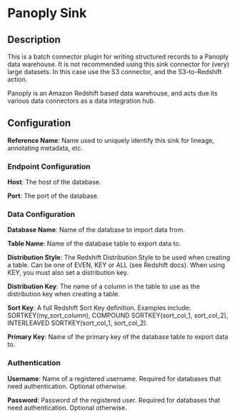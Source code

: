 
# Panoply Sink

## Description
This is a batch connector plugin for writing structured records to a Panoply data warehouse. It is not 
recommended using this sink connector for (very) large datasets. In this case use the S3 connector, and 
the S3-to-Redshift action.

Panoply is an Amazon Redshift based data warehouse, and acts due its various data connectors as a data
integration hub.

## Configuration
**Reference Name**: Name used to uniquely identify this sink for lineage, annotating metadata, etc.

### Endpoint Configuration
**Host**: The host of the database.

**Port**: The port of the database.

### Data Configuration
**Database Name**: Name of the database to import data from.

**Table Name**: Name of the database table to export data to.

**Distribution Style**: The Redshift Distribution Style to be used when creating a table. Can be one of
EVEN, KEY or ALL (see Redshift docs). When using KEY, you must also set a distribution key.

**Distribution Key**: The name of a column in the table to use as the distribution key when creating
a table.

**Sort Key**: A full Redshift Sort Key definition. Examples include: SORTKEY(my_sort_column),
COMPOUND SORTKEY(sort_col_1, sort_col_2), INTERLEAVED SORTKEY(sort_col_1, sort_col_2).

**Primary Key**: Name of the primary key of the database table to export data to.

### Authentication
**Username**: Name of a registered username. Required for databases that need authentication.
Optional otherwise.

**Password**: Password of the registered user. Required for databases that need authentication.
Optional otherwise.